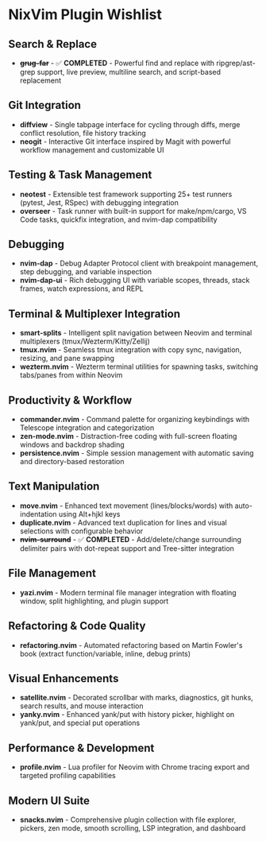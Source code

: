 # NixVim Plugin Wishlist

## Search & Replace
- ~~**grug-far**~~ - ✅ **COMPLETED** - Powerful find and replace with ripgrep/ast-grep support, live preview, multiline search, and script-based replacement

## Git Integration
- **diffview** - Single tabpage interface for cycling through diffs, merge conflict resolution, file history tracking
- **neogit** - Interactive Git interface inspired by Magit with powerful workflow management and customizable UI

## Testing & Task Management
- **neotest** - Extensible test framework supporting 25+ test runners (pytest, Jest, RSpec) with debugging integration
- **overseer** - Task runner with built-in support for make/npm/cargo, VS Code tasks, quickfix integration, and nvim-dap compatibility

## Debugging
- **nvim-dap** - Debug Adapter Protocol client with breakpoint management, step debugging, and variable inspection
- **nvim-dap-ui** - Rich debugging UI with variable scopes, threads, stack frames, watch expressions, and REPL

## Terminal & Multiplexer Integration
- **smart-splits** - Intelligent split navigation between Neovim and terminal multiplexers (tmux/Wezterm/Kitty/Zellij)
- **tmux.nvim** - Seamless tmux integration with copy sync, navigation, resizing, and pane swapping
- **wezterm.nvim** - Wezterm terminal utilities for spawning tasks, switching tabs/panes from within Neovim

## Productivity & Workflow
- **commander.nvim** - Command palette for organizing keybindings with Telescope integration and categorization
- **zen-mode.nvim** - Distraction-free coding with full-screen floating windows and backdrop shading
- **persistence.nvim** - Simple session management with automatic saving and directory-based restoration

## Text Manipulation
- **move.nvim** - Enhanced text movement (lines/blocks/words) with auto-indentation using Alt+hjkl keys
- **duplicate.nvim** - Advanced text duplication for lines and visual selections with configurable behavior
- ~~**nvim-surround**~~ - ✅ **COMPLETED** - Add/delete/change surrounding delimiter pairs with dot-repeat support and Tree-sitter integration

## File Management
- **yazi.nvim** - Modern terminal file manager integration with floating window, split highlighting, and plugin support

## Refactoring & Code Quality
- **refactoring.nvim** - Automated refactoring based on Martin Fowler's book (extract function/variable, inline, debug prints)

## Visual Enhancements
- **satellite.nvim** - Decorated scrollbar with marks, diagnostics, git hunks, search results, and mouse interaction
- **yanky.nvim** - Enhanced yank/put with history picker, highlight on yank/put, and special put operations

## Performance & Development
- **profile.nvim** - Lua profiler for Neovim with Chrome tracing export and targeted profiling capabilities

## Modern UI Suite
- **snacks.nvim** - Comprehensive plugin collection with file explorer, pickers, zen mode, smooth scrolling, LSP integration, and dashboard